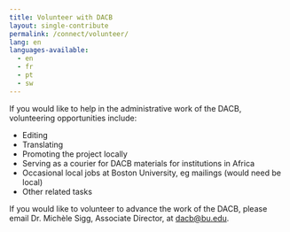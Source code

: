 ```yaml
---
title: Volunteer with DACB
layout: single-contribute
permalink: /connect/volunteer/
lang: en
languages-available:                         
  - en
  - fr
  - pt
  - sw
---
```

If you would like to help in the administrative work of the DACB, volunteering opportunities include:  

* Editing
* Translating
* Promoting the project locally
* Serving as a courier for DACB materials for institutions in Africa
* Occasional local jobs at Boston University, eg mailings (would need be local)
* Other related tasks  

If you would like to volunteer to advance the work of the DACB, please email Dr. Michèle Sigg, Associate Director, at [dacb@bu.edu](mailto:dacb@bu.edu).  
